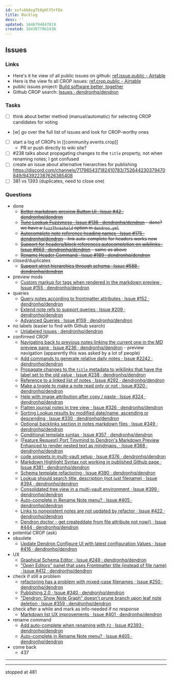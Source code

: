 ```yaml
---
id: xvfvbb8xgTk0gHlYSrFEm
title: Backlog
desc: ''
updated: 1646794847819
created: 1643077961430
---
```


## Issues

### Links

- Here's it he view of all public issues on github: [ref.issue.public - Airtable](https://airtable.com/shrEs45MHwoEF6Bzp/tblEKgeLwxRTwUWil)
- Here is the view fo all CROP issues: [ref.crop.public - Airtable](https://airtable.com/shrnIyOMe5mO32gHN)
- public issues project: [Build software better, together](https://github.com/orgs/dendronhq/projects/7)
- Github CROP search: [Issues · dendronhq/dendron](https://github.com/dendronhq/dendron/labels/kind.crop)

### Tasks

- [ ] think about better method (manual/automatic) for selecting CROP candidates for voting
- [w] go over the full list of issues and look for CROP-worthy ones
- [ ] start a log of CROPs in [[community.events.crop]]
  - PR or push directly to wiki site?
- [ ] #238 talks about propagating changes to the `title` property, not when renaming notes; I got confused
- [ ] create an issue about alternative hierarchies for publishing <https://discord.com/channels/717965437182410783/752644230379470849/943922387626385408>
- [ ] 381 vs 1393 (duplicates, need to close one)

### Questions

- done
  - ~~[Better markdown-preview Button UI · Issue #42 · dendronhq/dendron](https://github.com/dendronhq/dendron/issues/42)~~
  - ~~[Tune Lookup Fuzzyness · Issue #136 · dendronhq/dendron](https://github.com/dendronhq/dendron/issues/136) - done? we have a `fuzzThreshold` option in `dendron.yml`~~
  - ~~[Autocomplete note reference heading names · Issue #175 · dendronhq/dendron](https://github.com/dendronhq/dendron/issues/175) - link auto-complete for headers works now~~
  - ~~[Support for headers/block references autocompletion on wikilinks · Issue #663 · dendronhq/dendron](https://github.com/dendronhq/dendron/issues/663) - same as above~~
  - ~~[Rename Header Command · Issue #189 · dendronhq/dendron](https://github.com/dendronhq/dendron/issues/189)~~
- closed/duplicates
  - ~~[Support strict hierarchies through schema · Issue #588 · dendronhq/dendron](https://github.com/dendronhq/dendron/issues/588)~~
- preview mods
  - [Custom markup for tags when rendered in the markdown preview · Issue #155 · dendronhq/dendron](https://github.com/dendronhq/dendron/issues/155)
- queries
  - [Query notes according to frontmatter attributes · Issue #152 · dendronhq/dendron](https://github.com/dendronhq/dendron/issues/152)
  - [Extend note refs to support queries · Issue #209 · dendronhq/dendron](https://github.com/dendronhq/dendron/issues/209)
  - [Advanced Queries · Issue #159 · dendronhq/dendron](https://github.com/dendronhq/dendron/issues/159)
- no labels (easier to find with Github search)
  - [Unlabeled Issues · dendronhq/dendron](https://github.com/dendronhq/dendron/issues?q=is:open+is:issue+no:label)
- confirmed CROP
  - [Navigating back to previous notes linking the current one in the MD preview pane · Issue #236 · dendronhq/dendron](https://github.com/dendronhq/dendron/issues/236) - preview navigation (apparently this was asked by a lot of people)
  - [Add commands to generate relative daily notes · Issue #2242 · dendronhq/dendron](https://github.com/dendronhq/dendron/issues/2242)
  - [Propagate changes to the `title` metadata to wikilinks that have the label set to the old value · Issue #238 · dendronhq/dendron](https://github.com/dendronhq/dendron/issues/238)
  - [Reference to a linked list of notes · Issue #292 · dendronhq/dendron](https://github.com/dendronhq/dendron/issues/292)
  - [Make a toggle to make a note read only or not · Issue #320 · dendronhq/dendron](https://github.com/dendronhq/dendron/issues/320)
  - [Help with image attribution after copy / paste · Issue #324 · dendronhq/dendron](https://github.com/dendronhq/dendron/issues/324)
  - [Flatten journal notes in tree view · Issue #326 · dendronhq/dendron](https://github.com/dendronhq/dendron/issues/326)
  - [Sorting Lookup results by modified date/name, ascending or descending · Issue #330 · dendronhq/dendron](https://github.com/dendronhq/dendron/issues/330)
  - [Optional backlinks section in notes markdown files · Issue #349 · dendronhq/dendron](https://github.com/dendronhq/dendron/issues/349)
  - [Conditional template syntax · Issue #357 · dendronhq/dendron](https://github.com/dendronhq/dendron/issues/357)
  - [[Feature Request] Port Tinymind to Dendron's Markdown Preview Enhanced to render nested text as mindmaps. · Issue #368 · dendronhq/dendron](https://github.com/dendronhq/dendron/issues/368)
  - [code snippets in multi-vault setup · Issue #376 · dendronhq/dendron](https://github.com/dendronhq/dendron/issues/376)
  - [Markdown Highlight Syntax not working in published Github page · Issue #381 · dendronhq/dendron](https://github.com/dendronhq/dendron/issues/381)
  - [Schema template refactoring · Issue #390 · dendronhq/dendron](https://github.com/dendronhq/dendron/issues/390)
  - [Lookup should search title, description (not just filename) · Issue #394 · dendronhq/dendron](https://github.com/dendronhq/dendron/issues/394)
  - [Consolidated tree view in a multi-vault environment · Issue #399 · dendronhq/dendron](https://github.com/dendronhq/dendron/issues/399)
  - [Auto-complete in Rename Note menu? · Issue #405 · dendronhq/dendron](https://github.com/dendronhq/dendron/issues/405)
  - [Links to nonexistent notes are not updated by refactor · Issue #422 · dendronhq/dendron](https://github.com/dendronhq/dendron/issues/422)
  - [Dendron doctor - get createddate from file attribute not now() · Issue #444 · dendronhq/dendron](https://github.com/dendronhq/dendron/issues/444)
- potential CROP (ask)
- obsolete
  - [Update Dendron Configure UI with latest configuration Values · Issue #416 · dendronhq/dendron](https://github.com/dendronhq/dendron/issues/416)
- UX
  - [Graphical Schema Editor · Issue #249 · dendronhq/dendron](https://github.com/dendronhq/dendron/issues/249)
  - ["Open Editors" panel that uses Frontmatter title (instead of file name) · Issue #412 · dendronhq/dendron](https://github.com/dendronhq/dendron/issues/412)
- check if still a problem
  - [refactoring has a problem with mixed-case filenames · Issue #250 · dendronhq/dendron](https://github.com/dendronhq/dendron/issues/250)
  - [Publishing 2.0 · Issue #340 · dendronhq/dendron](https://github.com/dendronhq/dendron/issues/340)
  - ["Dendron: Show Note Graph" doesn't prune branch upon leaf note deletion · Issue #359 · dendronhq/dendron](https://github.com/dendronhq/dendron/issues/359)
- check after a while and mark as info-needed if no response
  - [Markdown list UX improvements · Issue #401 · dendronhq/dendron](https://github.com/dendronhq/dendron/issues/401)
- rename command
  - [Add auto-complete when renaming with `F2` · Issue #2393 · dendronhq/dendron](https://github.com/dendronhq/dendron/issues/2393)
  - [Auto-complete in Rename Note menu? · Issue #405 · dendronhq/dendron](https://github.com/dendronhq/dendron/issues/405)
- come back
  - 437

---

---

stopped at 481

